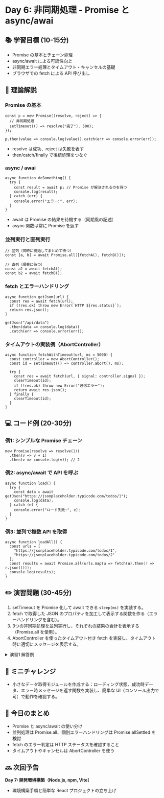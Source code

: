 # Day 6: 非同期処理 - Promise と async/awai

## 📚 学習目標 (10-15分)

- Promise の基本とチェーン処理
- async/await による可読性向上
- 非同期エラー処理とタイムアウト・キャンセルの基礎
- ブラウザでの fetch による API 呼び出し

## 📖 理論解説

### Promise の基本
```javascrip
const p = new Promise((resolve, reject) => {
  // 非同期処理
  setTimeout(() => resolve("完了"), 500);
});

p.then(value => console.log(value)).catch(err => console.error(err));
```

- resolve は成功、reject は失敗を表す
- then/catch/finally で後続処理をつなぐ

### async / awai
```javascrip
async function doSomething() {
  try {
    const result = await p; // Promise が解決されるのを待つ
    console.log(result);
  } catch (err) {
    console.error("エラー:", err);
  }
}
```

- await は Promise の結果を待機する（同期風の記述）
- async 関数は常に Promise を返す

### 並列実行と直列実行
```javascrip
// 並列（同時に開始してまとめて待つ）
const [a, b] = await Promise.all([fetchA(), fetchB()]);

// 直列（順番に待つ）
const a2 = await fetchA();
const b2 = await fetchB();
```

### fetch とエラーハンドリング
```javascrip
async function getJson(url) {
  const res = await fetch(url);
  if (!res.ok) throw new Error(`HTTP ${res.status}`);
  return res.json();
}

getJson("/api/data")
  .then(data => console.log(data))
  .catch(err => console.error(err));
```

### タイムアウトの実装例（AbortController）
```javascrip
async function fetchWithTimeout(url, ms = 5000) {
  const controller = new AbortController();
  const id = setTimeout(() => controller.abort(), ms);

  try {
    const res = await fetch(url, { signal: controller.signal });
    clearTimeout(id);
    if (!res.ok) throw new Error("通信エラー");
    return await res.json();
  } finally {
    clearTimeout(id);
  }
}
```

## 💻 コード例 (20-30分)

### 例1: シンプルな Promise チェーン
```javascrip
new Promise(resolve => resolve(1))
  .then(v => v + 1)
  .then(v => console.log(v)); // 2
```

### 例2: async/await で API を呼ぶ
```javascrip
async function load() {
  try {
    const data = await getJson("https://jsonplaceholder.typicode.com/todos/1");
    console.log(data);
  } catch (e) {
    console.error("ロード失敗:", e);
  }
}
```

### 例3: 並列で複数 API を取得
```javascrip
async function loadAll() {
  const urls = [
    "https://jsonplaceholder.typicode.com/todos/1",
    "https://jsonplaceholder.typicode.com/todos/2"
  ];
  const results = await Promise.all(urls.map(u => fetch(u).then(r => r.json())));
  console.log(results);
}
```

## ✏️ 演習問題 (30-45分)

1. setTimeout を Promise 化して await できる `sleep(ms)` を実装する。
2. fetch で取得した JSON のプロパティを加工して表示する関数を作る（エラーハンドリングを含む）。
3. 3つの非同期処理を並列実行し、それぞれの結果の合計を表示する（Promise.all を使用）。
4. AbortController を使ったタイムアウト付き fetch を実装し、タイムアウト時に適切にメッセージを表示する。

<details>
<summary>演習1 解答例</summary>

```javascrip
const sleep = (ms) => new Promise(resolve => setTimeout(resolve, ms));

(async () => {
  console.log("start");
  await sleep(500);
  console.log("after 500ms");
})();
```
</details>

## 🎯 ミニチャレンジ

- 小さなデータ取得モジュールを作成する：ローディング状態、成功時データ、エラー時メッセージを返す関数を実装し、簡単な UI（コンソール出力で可）で動作を確認する。

## 📝 今日のまとめ

- Promise と async/await の使い分け
- 並列処理は Promise.all、個別エラーハンドリングは Promise.allSettled を検討
- fetch のエラー判定は HTTP ステータスを確認すること
- タイムアウトやキャンセルは AbortController を使う

## 🔜 次回予告

**Day 7: 開発環境構築（Node.js, npm, Vite）**
- 環境構築手順と簡単な React プロジェクトの立ち上げ
